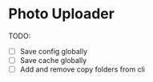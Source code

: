 # Photo Uploader

TODO:
- [ ] Save config globally
- [ ] Save cache globally
- [ ] Add and remove copy folders from cli